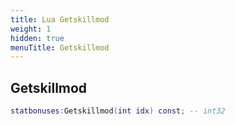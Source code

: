 ```yaml
---
title: Lua Getskillmod
weight: 1
hidden: true
menuTitle: Getskillmod
---
```

## Getskillmod
```lua
statbonuses:Getskillmod(int idx) const; -- int32
```